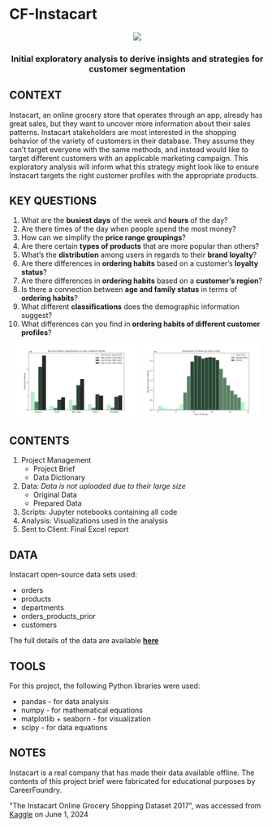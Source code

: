 # CF-Instacart
<p align="center">
  <img src="https://getvectorlogo.com/wp-content/uploads/2022/08/instacart-vector-logo-2022.png" width='500'>
</p>
<h3 align="center">
  Initial exploratory analysis to derive insights and strategies for customer segmentation
</h3>

## CONTEXT
Instacart, an online grocery store that operates through an app, already has great sales, but they want to uncover more information about their sales patterns. Instacart stakeholders are most interested in the shopping behavior of the variety of customers in their database. They assume they can't target everyone with the same methods, and instead would like to target different customers with an applicable marketing campaign. This exploratory analysis will inform what this strategy might look like to ensure Instacart targets the right customer profiles with the appropriate products.

## KEY QUESTIONS
1. What are the **busiest days** of the week and **hours** of the day?
2. Are there times of the day when people spend the most money?
3. How can we simplify the **price range groupings**?
4. Are there certain **types of products** that are more popular than others?
5. What’s the **distribution** among users in regards to their **brand loyalty**?
6. Are there differences in **ordering habits** based on a customer’s **loyalty status**?
7. Are there differences in **ordering habits** based on a **customer’s region**?
8. Is there a connection between **age and family status** in terms of **ordering habits**?
9. What different **classifications** does the demographic information suggest?
10. What differences can you find in **ordering habits of different customer profiles**?

<p align="center">
<img src="04. Analysis/By Profile/cluster_profile_top_depart.png" width=48%>      <img src="04. Analysis/hist_orders_frequency_hod.png" width=48%>
</p>

## CONTENTS
1. Project Management
     * Project Brief
     * Data Dictionary
2. Data: _Data is not uploaded due to their large size_
     * Original Data
     * Prepared Data
3. Scripts: Jupyter notebooks containing all code
4. Analysis: Visualizations used in the analysis
5. Sent to Client: Final Excel report


## DATA
Instacart open-source data sets used:
* orders
* products
* departments
* orders_products_prior
* customers

The full details of the data are available **[here](https://s3.amazonaws.com/coach-courses-us/public/courses/data-immersion/A4/A4_Data_Assets/customers.zip)**


## TOOLS
For this project, the following Python libraries were used:
* pandas - for data analysis
* numpy - for mathematical equations
* matplotlib + seaborn - for visualization
* scipy - for data equations


## NOTES
Instacart is a real company that has made their data available offline. The contents of this project brief were fabricated for educational purposes by CareerFoundry.

"The Instacart Online Grocery Shopping Dataset 2017”, was accessed from [Kaggle](https://www.instacart.com/datasets/grocery-shopping-2017) on June 1, 2024
